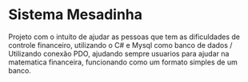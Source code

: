 # Sistema Mesadinha
Projeto com o intuito de ajudar as pessoas que tem as dificuldades de controle financeiro, utilizando o C# e Mysql como banco de dados / Utilizando conexão PDO, ajudando sempre usuarios para ajudar na matematica financeira, funcionando como um formato simples de um banco.
